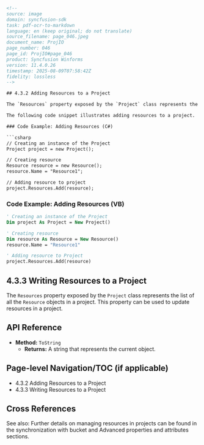 ```html
<!-- 
source: image
domain: syncfusion-sdk
task: pdf-ocr-to-markdown
language: en (keep original; do not translate)
source_filename: page_046.jpeg
document_name: ProjIO
page_number: 046
page_id: ProjIO#page_046
product: Syncfusion Winforms
version: 11.4.0.26
timestamp: 2025-08-09T07:58:42Z
fidelity: lossless
-->

## 4.3.2 Adding Resources to a Project

The `Resources` property exposed by the `Project` class represents the list of all the `Resource` objects in a project. This property can be used to add resources.

The following code snippet illustrates adding resources to a project.

### Code Example: Adding Resources (C#)

```csharp
// Creating an instance of the Project
Project project = new Project();

// Creating resource
Resource resource = new Resource();
resource.Name = "Resource1";

// Adding resource to project
project.Resources.Add(resource);
```

### Code Example: Adding Resources (VB)

```vb
' Creating an instance of the Project
Dim project As Project = New Project()

' Creating resource
Dim resource As Resource = New Resource()
resource.Name = "Resource1"

' Adding resource to Project
project.Resources.Add(resource)
```

## 4.3.3 Writing Resources to a Project

The `Resources` property exposed by the `Project` class represents the list of all the `Resource` objects in a project. This property can be used to update resources in a project.

## API Reference

- **Method:** `ToString`
  - **Returns:** A string that represents the current object.

## Page-level Navigation/TOC (if applicable)

- 4.3.2 Adding Resources to a Project
- 4.3.3 Writing Resources to a Project

## Cross References

See also: Further details on managing resources in projects can be found in the synchronization with bucket and Advanced properties and attributes sections.

<!-- tags: [ProjIO, Project, Resources, C#, VB] keywords: [Adding, Writing, Resources, Project] -->
```